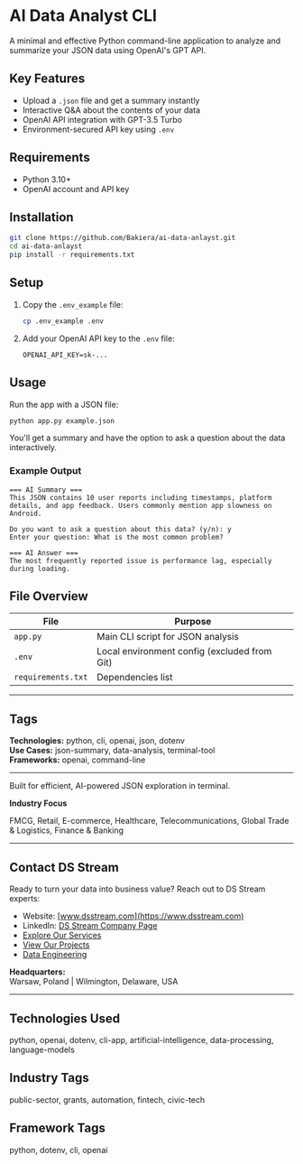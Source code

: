 # AI Data Analyst CLI

A minimal and effective Python command-line application to analyze and summarize your JSON data using OpenAI's GPT API.

## Key Features

- Upload a `.json` file and get a summary instantly
- Interactive Q&A about the contents of your data
- OpenAI API integration with GPT-3.5 Turbo
- Environment-secured API key using `.env`

## Requirements

- Python 3.10+
- OpenAI account and API key

## Installation

```bash
git clone https://github.com/Bakiera/ai-data-anlayst.git
cd ai-data-anlayst
pip install -r requirements.txt
```

## Setup

1. Copy the `.env_example` file:
   ```bash
   cp .env_example .env
   ```
2. Add your OpenAI API key to the `.env` file:
   ```env
   OPENAI_API_KEY=sk-...
   ```

## Usage

Run the app with a JSON file:

```bash
python app.py example.json
```

You'll get a summary and have the option to ask a question about the data interactively.

### Example Output

```
=== AI Summary ===
This JSON contains 10 user reports including timestamps, platform details, and app feedback. Users commonly mention app slowness on Android.

Do you want to ask a question about this data? (y/n): y
Enter your question: What is the most common problem?

=== AI Answer ===
The most frequently reported issue is performance lag, especially during loading.
```

## File Overview

| File              | Purpose                                       |
|-------------------|-----------------------------------------------|
| `app.py`          | Main CLI script for JSON analysis              |
| `.env`            | Local environment config (excluded from Git)  |
| `requirements.txt`| Dependencies list                              |

---

## Tags

**Technologies:** python, cli, openai, json, dotenv  
**Use Cases:** json-summary, data-analysis, terminal-tool  
**Frameworks:** openai, command-line

---

Built for efficient, AI-powered JSON exploration in terminal.


**Industry Focus**

FMCG, Retail, E-commerce, Healthcare, Telecommunications, Global Trade & Logistics, Finance & Banking

---

## Contact DS Stream

Ready to turn your data into business value? Reach out to DS Stream experts:

- Website: [www.dsstream.com](https://www.dsstream.com)
- LinkedIn: [DS Stream Company Page](https://www.linkedin.com/company/dsstream/)
- [Explore Our Services](https://www.dsstream.com/services)
- [View Our Projects](https://www.dsstream.com/projects)
- [Data Engineering](https://www.dsstream.com/services/data-engineering)


**Headquarters:**  
Warsaw, Poland | Wilmington, Delaware, USA

---

## Technologies Used

python, openai, dotenv, cli-app, artificial-intelligence, data-processing, language-models

## Industry Tags

public-sector, grants, automation, fintech, civic-tech

## Framework Tags

python, dotenv, cli, openai